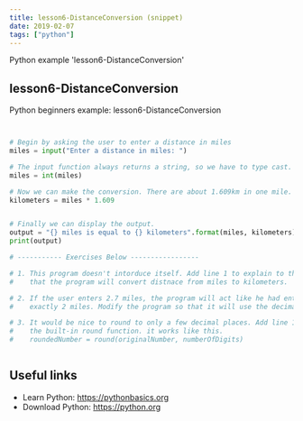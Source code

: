 ```yaml
---
title: lesson6-DistanceConversion (snippet)
date: 2019-02-07
tags: ["python"]
---
```

Python example 'lesson6-DistanceConversion'


## lesson6-DistanceConversion

Python beginners example: lesson6-DistanceConversion

```python


# Begin by asking the user to enter a distance in miles
miles = input("Enter a distance in miles: ")

# The input function always returns a string, so we have to type cast.
miles = int(miles)

# Now we can make the conversion. There are about 1.609km in one mile.
kilometers = miles * 1.609


# Finally we can display the output.
output = "{} miles is equal to {} kilometers".format(miles, kilometers)
print(output)

# ----------- Exercises Below -----------------

# 1. This program doesn't intorduce itself. Add line 1 to explain to the user
#    that the program will convert distnace from miles to kilometers.

# 2. If the user enters 2.7 miles, the program will act like he had entered
#    exactly 2 miles. Modify the program so that it will use the decimal part.

# 3. It would be nice to round to only a few decimal places. Add line 11 to use
#    the built-in round function. it works like this.
#    roundedNumber = round(originalNumber, numberOfDigits)



```

## Useful links

- Learn Python: https://pythonbasics.org
- Download Python: https://python.org
